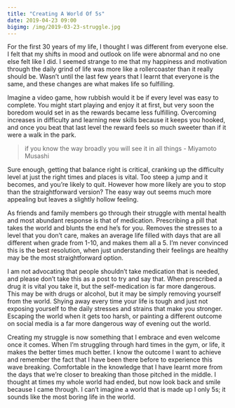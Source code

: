 ```yaml
---
title: "Creating A World Of 5s"
date: 2019-04-23 09:00
bigimg: /img/2019-03-23-struggle.jpg
---
```

For the first 30 years of my life, I thought I was different from everyone else. I felt that my shifts in mood and outlook on life were abnormal and no one else felt like I did. I seemed strange to me that my happiness and motivation through the daily grind of life was more like a rollercoaster than it really should be.  Wasn’t until the last few years that I learnt that everyone is the same, and these changes are what makes life so fulfilling.

Imagine a video game, how rubbish would it be if every level was easy to complete. You might start playing and enjoy it at first, but very soon the boredom would set in as the rewards became less fulfilling. Overcoming increases in difficulty and learning new skills because it keeps you hooked, and once you beat that last level the reward feels so much sweeter than if it were a walk in the park.

> if you know the way broadly you will see it in all things  - Miyamoto Musashi

Sure enough, getting that balance right is critical, cranking up the difficulty level at just the right times and places is vital. Too steep a jump and it becomes, and you’re likely to quit. However how more likely are you to stop than the straightforward version? The easy way out seems much more appealing but leaves a slightly hollow feeling.

As friends and family members go through their struggle with mental health and most abundant response is that of medication. Prescribing a pill that takes the world and blunts the end he’s for you. Removes the stresses to a level that you don’t care, makes an average life filled with days that are all different when grade from 1-10, and makes them all a 5. I’m never convinced this is the best resolution, when just understanding their feelings are healthy may be the most straightforward option.  

I am not advocating that people shouldn’t take medication that is needed, and please don’t take this as a post to try and say that. When prescribed a drug it is vital you take it, but the self-medication is far more dangerous. This may be with drugs or alcohol, but it may be simply removing yourself from the world. Shying away every time your life is tough and just not exposing yourself to the daily stresses and strains that make you stronger. Escaping the world when it gets too harsh, or painting a different outcome on social media is a far more dangerous way of evening out the world.

Creating my struggle is now something that I embrace and even welcome once it comes. When I’m struggling through hard times in the gym, or life, it makes the better times much better. I know the outcome I want to achieve and remember the fact that I have been there before to experience this wave breaking. Comfortable in the knowledge that I have learnt more from the days that we’re closer to breaking than those pitched in the middle. I thought at times my whole world had ended, but now look back and smile because I came through. I can’t imagine a world that is made up I only 5s; it sounds like the most boring life in the world.
